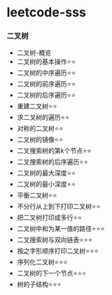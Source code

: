 # leetcode-sss

### 二叉树
* 二叉树-概览
* 二叉树的基本操作⭐⭐
* 二叉树的中序遍历⭐⭐
* 二叉树的前序遍历⭐⭐
* 二叉树的后序遍历⭐⭐
* 重建二叉树⭐⭐
* 求二叉树的遍历⭐⭐
* 对称的二叉树⭐⭐
* 二叉树的镜像⭐⭐
* 二叉搜索树的第k个节点⭐⭐
* 二叉搜索树的后序遍历⭐⭐
* 二叉树的最大深度⭐⭐
* 二叉树的最小深度⭐⭐
* 平衡二叉树⭐⭐
* 不分行从上到下打印二叉树⭐⭐
* 把二叉树打印成多行⭐⭐
* 二叉树中和为某一值的路径⭐⭐⭐
* 二叉搜索树与双向链表⭐⭐⭐
* 按之字形顺序打印二叉树⭐⭐⭐
* 序列化二叉树⭐⭐⭐
* 二叉树的下一个节点⭐⭐⭐
* 树的子结构⭐⭐⭐
